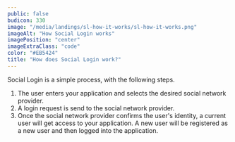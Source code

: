 ```yaml
---
public: false
budicon: 330
image: "/media/landings/sl-how-it-works/sl-how-it-works.png"
imageAlt: "How Social Login works"
imagePosition: "center"
imageExtraClass: "code"
color: "#EB5424"
title: "How does Social Login work?"
---
```


Social Login is a simple process, with the following steps.

1. The user enters your application and selects the desired social network provider.
2. A login request is send to the social network provider.
3. Once the social network provider confirms the user's identity, a current user will get access to your application. A new user will be registered as a new user and then logged into the application.
